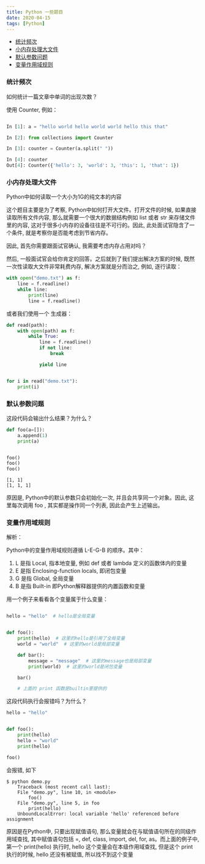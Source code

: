 ```yaml
---
title: Python 一些题目
date: 2020-04-15
tags: [Python]
---
```



* [统计频次](#统计频次) 
* [小内存处理大文件](#小内存处理大文件) 
* [默认参数问题](#默认参数问题) 
* [变量作用域规则](#变量作用域规则) 



### 统计频次

如何统计一篇文章中单词的出现次数？


使用 Counter, 例如：
```python

In [1]: a = "hello world hello world world hello this that"                                                                                                                  

In [2]: from collections import Counter                                                                                                                                      

In [3]: counter = Counter(a.split(" "))                                                                                                                                      

In [4]: counter                                                                                                                                                              
Out[4]: Counter({'hello': 3, 'world': 3, 'this': 1, 'that': 1})

```

### 小内存处理大文件

Python中如何读取一个大小为1G的纯文本的内容


这个题目主要是为了考察, Python中如何打开大文件。打开文件的时候, 如果直接读取所有文件内容, 那么就需要一个很大的数据结构例如 list 或者 str 来存储文件里的内容, 这对于很多小内存的设备往往是不可行的。因此, 此处面试官隐含了一个条件, 就是考察你是否能考虑到节省内存。

因此, 首先你需要跟面试官确认, 我需要考虑内存占用对吗？

然后, 一般面试官会给你肯定的回答。之后就到了我们提出解决方案的时候, 既然一次性读取大文件非常耗费内存, 解决方案就是分而治之, 例如, 逐行读取：
```python
with open("demo.txt") as f:
    line = f.readline()
    while line:
        print(line)
        line = f.readline()
```

或者我们使用一个 生成器：

```python
def read(path):
    with open(path) as f:
        while True:
            line = f.readline()
            if not line:
                break

            yield line


for i in read("demo.txt"):
    print(i)

```

### 默认参数问题

这段代码会输出什么结果？为什么？
```python
def foo(a=[]):
    a.append(1)
    print(a)


foo()
foo()
foo()

```
    [1, 1]
    [1, 1, 1]

原因是, Python中的默认参数只会初始化一次, 并且会共享同一个对象。因此, 这里每次调用 foo , 其实都是操作同一个列表, 因此会产生上述输出。



### 变量作用域规则

解析：

Python中的变量作用域规则遵循 L-E-G-B 的顺序。其中：

1. L 是指 Local, 指本地变量, 例如 def 或者 lambda 定义的函数体内的变量
2. E 是指 Enclosing-function locals, 即闭包变量
3. G 是指 Global, 全局变量
4. B 是指 Built-in 即Python解释器提供的内置函数和变量


用一个例子来看看各个变量属于什么变量：
```python

hello = "hello"  # hello是全局变量


def foo():
    print(hello)  # 这里的hello是引用了全局变量
    world = "world"  # 这里的world是局部变量

    def bar():
        message = "message"  # 这里的message也是局部变量
        print(world)  # 这里的world是闭包变量

    bar()

    # 上面的 print 函数是builtin里提供的

```


这段代码执行会报错吗？为什么？

```python
hello = "hello"


def foo():
    print(hello)
    hello = "world"
    print(hello)

foo()
```

会报错, 如下
```
$ python demo.py
    Traceback (most recent call last):
    File "demo.py", line 10, in <module>
        foo()
    File "demo.py", line 5, in foo
        print(hello)
    UnboundLocalError: local variable 'hello' referenced before assignment

```

原因是在Python中, 只要出现赋值语句, 那么变量就会在与赋值语句所在的同级作用域查找, 其中赋值语句包括 =, def, class, import, del, for, as。而上面的例子中, 第一个 print(hello) 执行时, hello 这个变量会在本级作用域查找, 但是这个 print 执行的时候, hello 还没有被赋值, 所以找不到这个变量